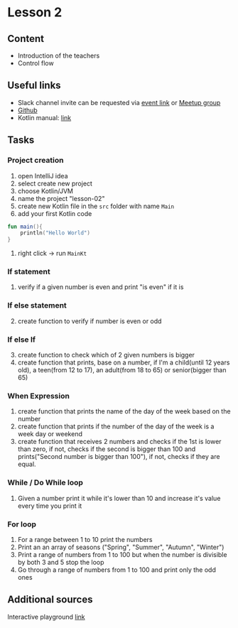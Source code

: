# Lesson 2

## Content
- Introduction of the teachers
- Control flow

## Useful links
- Slack channel invite can be requested via [event link](https://appport.cz/event/appport-academy/) or [Meetup group](https://www.meetup.com/Prague-Mobile-Development-Meetup/events/269765161/)
- [Github](https://github.com/Concur-Kotlin-Academy/academy2020)
- Kotlin manual: [link](https://kotlinlang.org/docs/reference/basic-syntax.html)

## Tasks
### Project creation
1. open IntelliJ idea
1. select create new project
1. choose Kotlin/JVM
1. name the project "lesson-02"
1. create new Kotlin file in the `src` folder with name `Main`
1. add your first Kotlin code
```kotlin
fun main(){
    println("Hello World")
}
```
1. right click -> run `MainKt`


### If statement
1. verify if a given number is even and print "is even" if it is

### If else statement
2. create function to verify if number is even or odd

### If else If
3. create function to check which of 2 given numbers is bigger
4. create function that prints, base on a number, if I'm a child(until 12 years old), a teen(from 12 to 17), an adult(from 18 to 65) or senior(bigger than 65)


### When Expression
1. create function that prints the name of the day of the week based on the number
2. create function that prints if the number of the day of the week is a week day or weekend
3. create function that receives 2 numbers and checks if the 1st is lower than zero, if not, checks if the second is bigger than 100 and prints("Second number is bigger than 100"), if not, checks if they are equal.

### While / Do While loop
1. Given a number print it while it's lower than 10 and increase it's value every time you print it

### For loop
1. For a range between 1 to 10 print the numbers
2. Print an an array of  seasons ("Spring", "Summer", "Autumn", "Winter")
3. Print a range of numbers from 1 to 100 but when the number is divisible by both 3 and 5 stop the loop
4. Go through a range of numbers from 1 to 100 and print only the odd ones

## Additional sources
Interactive playground [link](https://play.kotlinlang.org/koans/Introduction/Hello,%20world!/Task.kt)

